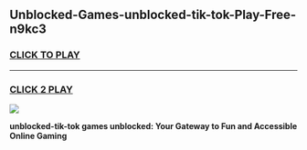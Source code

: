 
## Unblocked-Games-unblocked-tik-tok-Play-Free-n9kc3
<h3>
<a href="https://premium76.site?title=unblocked-tik-tok&ref=12A">CLICK TO PLAY</a></h3>
<hr>

<h3>
<a href="https://premium76.site?title=unblocked-tik-tok&ref=12A">CLICK 2 PLAY</a>
  
</h3>

<a href="https://premium76.site?title=unblocked-tik-tok&ref=12A"><img src="https://clearcache.store/games.png"></a>


**unblocked-tik-tok games unblocked: Your Gateway to Fun and Accessible Online Gaming**
